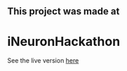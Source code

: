 ## This project was made at
# iNeuronHackathon

See the live version [here](https://adityajoshi-08.github.io/iNeuronHackathon/admin_index.html)
